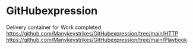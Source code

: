 # GitHubexpression
Delivery container for Work completed
https://github.com/Manykeystrikes/GitHubexpression/tree/main/HTTP
https://github.com/Manykeystrikes/GitHubexpression/tree/main/Playbook

